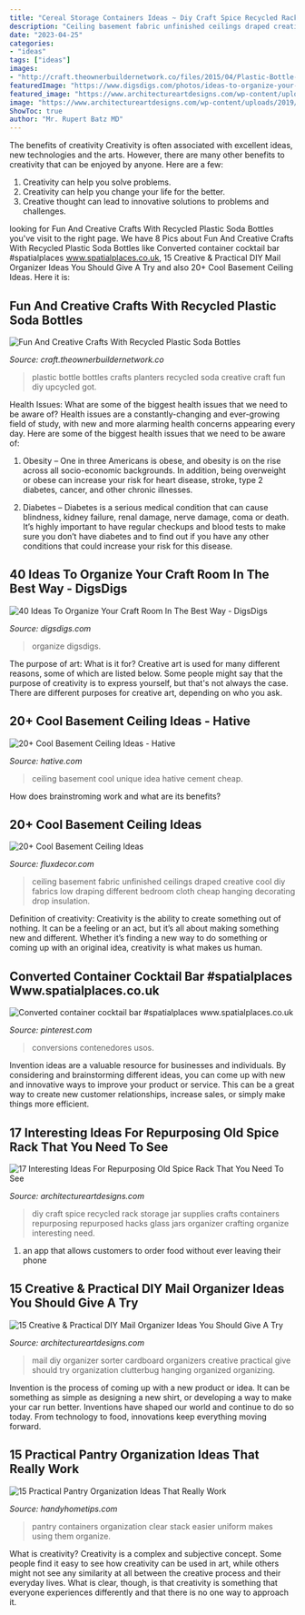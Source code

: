 ```yaml
---
title: "Cereal Storage Containers Ideas ~ Diy Craft Spice Recycled Rack Storage Jar Supplies Crafts Containers Repurposing Repurposed Hacks Glass Jars Organizer Crafting Organize Interesting Need"
description: "Ceiling basement fabric unfinished ceilings draped creative cool diy fabrics low draping different bedroom cloth cheap hanging decorating drop insulation"
date: "2023-04-25"
categories:
- "ideas"
tags: ["ideas"]
images:
- "http://craft.theownerbuildernetwork.co/files/2015/04/Plastic-Bottle-Planters.jpg"
featuredImage: "https://www.digsdigs.com/photos/ideas-to-organize-your-craft-room-in-the-best-way-27-554x776.jpg"
featured_image: "https://www.architectureartdesigns.com/wp-content/uploads/2019/04/15-Creative-Practical-DIY-Mail-Organizer-Ideas-You-Should-Give-A-Try-11.jpg"
image: "https://www.architectureartdesigns.com/wp-content/uploads/2019/04/15-Creative-Practical-DIY-Mail-Organizer-Ideas-You-Should-Give-A-Try-11.jpg"
ShowToc: true
author: "Mr. Rupert Batz MD"
---
```



The benefits of creativity
Creativity is often associated with excellent ideas, new technologies and the arts. However, there are many other benefits to creativity that can be enjoyed by anyone. Here are a few: 
1. Creativity can help you solve problems.
2. Creativity can help you change your life for the better.
3. Creative thought can lead to innovative solutions to problems and challenges.

	

		
looking for Fun And Creative Crafts With Recycled Plastic Soda Bottles you've visit to the right page. We have 8 Pics about Fun And Creative Crafts With Recycled Plastic Soda Bottles like Converted container cocktail bar #spatialplaces www.spatialplaces.co.uk, 15 Creative &amp; Practical DIY Mail Organizer Ideas You Should Give A Try and also 20+ Cool Basement Ceiling Ideas. Here it is:
		
    
## Fun And Creative Crafts With Recycled Plastic Soda Bottles

<img loading=lazy src="http://craft.theownerbuildernetwork.co/files/2015/04/Plastic-Bottle-Planters.jpg" onerror="this.onerror=null;this.src='https://tse3.mm.bing.net/th?id=OIP.sJSqKA02J1e9GxGoMYRrZgHaFF&amp;pid=15.1';" alt="Fun And Creative Crafts With Recycled Plastic Soda Bottles">

_Source: craft.theownerbuildernetwork.co_

>plastic bottle bottles crafts planters recycled soda creative craft fun diy upcycled got. 

	

Health Issues: What are some of the biggest health issues that we need to be aware of?
Health issues are a constantly-changing and ever-growing field of study, with new and more alarming health concerns appearing every day. Here are some of the biggest health issues that we need to be aware of:
1. Obesity – One in three Americans is obese, and obesity is on the rise across all socio-economic backgrounds. In addition, being overweight or obese can increase your risk for heart disease, stroke, type 2 diabetes, cancer, and other chronic illnesses.

2. Diabetes – Diabetes is a serious medical condition that can cause blindness, kidney failure, renal damage, nerve damage, coma or death. It’s highly important to have regular checkups and blood tests to make sure you don’t have diabetes and to find out if you have any other conditions that could increase your risk for this disease.


    
## 40 Ideas To Organize Your Craft Room In The Best Way - DigsDigs

<img loading=lazy src="https://www.digsdigs.com/photos/ideas-to-organize-your-craft-room-in-the-best-way-27-554x776.jpg" onerror="this.onerror=null;this.src='https://tse2.mm.bing.net/th?id=OIP.E7ns5HCZS3IQrP-CiYsg8AHaKX&amp;pid=15.1';" alt="40 Ideas To Organize Your Craft Room In The Best Way - DigsDigs">

_Source: digsdigs.com_

>organize digsdigs. 

	

The purpose of art: What is it for?
Creative art is used for many different reasons, some of which are listed below. Some people might say that the purpose of creativity is to express yourself, but that's not always the case. There are different purposes for creative art, depending on who you ask.

    
## 20+ Cool Basement Ceiling Ideas - Hative

<img loading=lazy src="https://hative.com/wp-content/uploads/2014/05/basement-ceiling-ideas/6-unique-basement-ceiling-idea.jpg" onerror="this.onerror=null;this.src='https://tse2.mm.bing.net/th?id=OIP.gIleI6Rb6nX4KL4VOvRkWgHaJ4&amp;pid=15.1';" alt="20+ Cool Basement Ceiling Ideas - Hative">

_Source: hative.com_

>ceiling basement cool unique idea hative cement cheap. 

	

How does brainstroming work and what are its benefits?
 

    
## 20+ Cool Basement Ceiling Ideas

<img loading=lazy src="http://fluxdecor.com/wp-content/uploads/2014/05/basement-ceiling-ideas/10-fabric-basement-ceiling.jpg" onerror="this.onerror=null;this.src='https://tse3.mm.bing.net/th?id=OIP.Uq68x3GP3c-Gd05eaCbOcAHaE7&amp;pid=15.1';" alt="20+ Cool Basement Ceiling Ideas">

_Source: fluxdecor.com_

>ceiling basement fabric unfinished ceilings draped creative cool diy fabrics low draping different bedroom cloth cheap hanging decorating drop insulation. 

	

Definition of creativity:
Creativity is the ability to create something out of nothing. It can be a feeling or an act, but it’s all about making something new and different. Whether it’s finding a new way to do something or coming up with an original idea, creativity is what makes us human.

    
## Converted Container Cocktail Bar #spatialplaces Www.spatialplaces.co.uk

<img loading=lazy src="https://i.pinimg.com/736x/9d/0a/6e/9d0a6e154ec353dbaa6d14e4ef86447c.jpg" onerror="this.onerror=null;this.src='https://tse4.mm.bing.net/th?id=OIP.QPl6q5Z-0gwQ6XicisOetwHaFj&amp;pid=15.1';" alt="Converted container cocktail bar #spatialplaces www.spatialplaces.co.uk">

_Source: pinterest.com_

>conversions contenedores usos. 

	

Invention ideas are a valuable resource for businesses and individuals. By considering and brainstorming different ideas, you can come up with new and innovative ways to improve your product or service. This can be a great way to create new customer relationships, increase sales, or simply make things more efficient.

    
## 17 Interesting Ideas For Repurposing Old Spice Rack That You Need To See

<img loading=lazy src="https://www.architectureartdesigns.com/wp-content/uploads/2016/04/9-48-630x840.jpg" onerror="this.onerror=null;this.src='https://tse1.mm.bing.net/th?id=OIP.Hl2oAkO2OYpcwrtILioP6QHaJ4&amp;pid=15.1';" alt="17 Interesting Ideas For Repurposing Old Spice Rack That You Need To See">

_Source: architectureartdesigns.com_

>diy craft spice recycled rack storage jar supplies crafts containers repurposing repurposed hacks glass jars organizer crafting organize interesting need. 

	

1. an app that allows customers to order food without ever leaving their phone

    
## 15 Creative &amp; Practical DIY Mail Organizer Ideas You Should Give A Try

<img loading=lazy src="https://www.architectureartdesigns.com/wp-content/uploads/2019/04/15-Creative-Practical-DIY-Mail-Organizer-Ideas-You-Should-Give-A-Try-11.jpg" onerror="this.onerror=null;this.src='https://tse2.mm.bing.net/th?id=OIP.w0llbGK2BSIhqkA55srHUQHaLK&amp;pid=15.1';" alt="15 Creative &amp; Practical DIY Mail Organizer Ideas You Should Give A Try">

_Source: architectureartdesigns.com_

>mail diy organizer sorter cardboard organizers creative practical give should try organization clutterbug hanging organized organizing. 

	

Invention is the process of coming up with a new product or idea. It can be something as simple as designing a new shirt, or developing a way to make your car run better. Inventions have shaped our world and continue to do so today. From technology to food, innovations keep everything moving forward.

    
## 15 Practical Pantry Organization Ideas That Really Work

<img loading=lazy src="http://handyhometips.com/wp-content/uploads/2017/02/Clear-Containers.jpg" onerror="this.onerror=null;this.src='https://tse1.mm.bing.net/th?id=OIP.THvOsFm04lmxYel3Tg-dxgHaLI&amp;pid=15.1';" alt="15 Practical Pantry Organization Ideas That Really Work">

_Source: handyhometips.com_

>pantry containers organization clear stack easier uniform makes using them organize. 

	

What is creativity?
Creativity is a complex and subjective concept. Some people find it easy to see how creativity can be used in art, while others might not see any similarity at all between the creative process and their everyday lives. What is clear, though, is that creativity is something that everyone experiences differently and that there is no one way to approach it.

